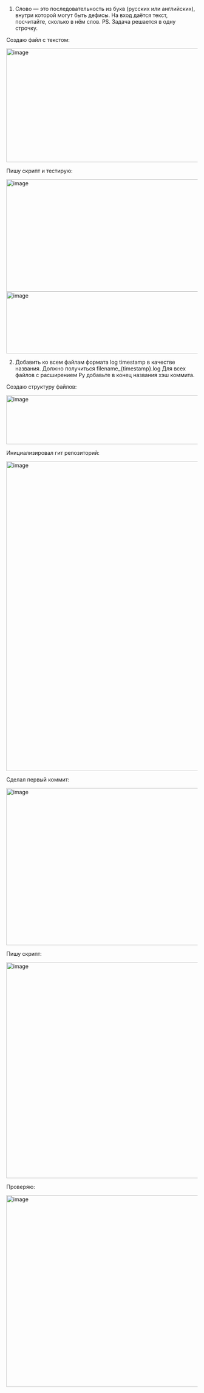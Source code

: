 1. Слово — это последовательность из букв (русских или английских), внутри которой
могут быть дефисы.
На вход даётся текст, посчитайте, сколько в нём слов.
PS. Задача решается в одну строчку.

  Создаю файл с текстом:

  <img width="545" height="300" alt="image" src="https://github.com/user-attachments/assets/ccfe6a82-930d-4edc-baa8-c1daa5d420c0" />

  Пишу скрипт и тестирую:

  <img width="513" height="296" alt="image" src="https://github.com/user-attachments/assets/89f03639-bfad-4d54-be20-e67d98dbdcae" />

  <img width="660" height="163" alt="image" src="https://github.com/user-attachments/assets/b024b094-9d9e-4937-ab99-950442374fe2" />

2. Добавить ко всем файлам формата log timestamp в качестве названия.
Должно получиться filename_{timestamp}.log
Для всех файлов с расширением Py добавьте в конец названия хэш
коммита.

  Создаю структуру файлов:

  <img width="1207" height="129" alt="image" src="https://github.com/user-attachments/assets/f571e907-6a65-40aa-ba94-5536616768f8" />

  Инициализировал гит репозиторий:

  <img width="999" height="816" alt="image" src="https://github.com/user-attachments/assets/38b94de5-db7a-4c53-aea8-0a87b6b7216d" />

  Сделал первый коммит:

  <img width="700" height="414" alt="image" src="https://github.com/user-attachments/assets/b438b9cc-8481-479d-8d34-16effd4298f0" />

  Пишу скрипт:

  <img width="748" height="569" alt="image" src="https://github.com/user-attachments/assets/a0573c10-a447-42c0-b133-f4c681ec91d7" />

  Проверяю:

  <img width="1476" height="505" alt="image" src="https://github.com/user-attachments/assets/25708410-7e74-436f-858f-97d92f7496ee" />



  





  
